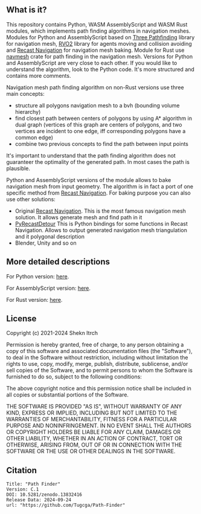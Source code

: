 ## What is it?

This repository contains Python, WASM AssemblyScript and WASM Rust modules, which implements path finding algorithms in navigation meshes. Modules for Python and AssemblyScript based on [Three Pathfinding](https://github.com/donmccurdy/three-pathfinding) library for navigation mesh, [RVO2](https://github.com/snape/RVO2) library for agents moving and collision avoiding and [Recast Navigation](https://github.com/recastnavigation/recastnavigation) for navigation mesh baking. Module for Rust use [navmesh](https://docs.rs/navmesh/latest/navmesh/) crate for path finding in the navigation mesh. Versions for Python and AssemblyScript are very close to each other. If you would like to understand the algorithm, look to the Python code. It's more structured and contains more comments.

Navigation mesh path finding algorithm on non-Rust versions use three main concepts:
* structure all polygons navigation mesh to a bvh (bounding volume hierarchy)
* find closest path between centers of polygons by using A* algorithm in dual graph (vertices of this graph are centers of polygons, and two vertices are incident to one edge, iff corresponding polygons have a common edge)
* combine two previous concepts to find the path between input points

It's important to understand that the path finding algorithm does not guaranteer the optimality of the generated path. In most cases the path is plausible.

Python and AssemblyScript versions of the module allows to bake navigation mesh from input geometry. The algorithm is in fact a port of one specific method from [Recast Navigation](https://github.com/recastnavigation/recastnavigation). For baking purpose you can also use other solutions:
* Original [Recast Navigation](https://github.com/recastnavigation/recastnavigation). This is the most famous navigation mesh solution. It allows generate mesh and find path in it
* [PyRecastDetour](https://github.com/Tugcga/PyRecastDetour) This is Python bindings for some functions in Recast Navigation. Allows to output generated navigation mesh triangulation and it polygonal description
* Blender, Unity and so on

## More detailed descriptions

For Python version: [here](python/).

For AssemblyScript version: [here](assemblyscript/).

For Rust version: [here](rust/pathfinder/).

## License

Copyright (c) 2021-2024 Shekn Itrch

Permission is hereby granted, free of charge, to any person obtaining a copy of this software and associated documentation files (the "Software"), to deal in the Software without restriction, including without limitation the rights to use, copy, modify, merge, publish, distribute, sublicense, and/or sell copies of the Software, and to permit persons to whom the Software is furnished to do so, subject to the following conditions:

The above copyright notice and this permission notice shall be included in all copies or substantial portions of the Software.

THE SOFTWARE IS PROVIDED "AS IS", WITHOUT WARRANTY OF ANY KIND, EXPRESS OR IMPLIED, INCLUDING BUT NOT LIMITED TO THE WARRANTIES OF MERCHANTABILITY, FITNESS FOR A PARTICULAR PURPOSE AND NONINFRINGEMENT. IN NO EVENT SHALL THE AUTHORS OR COPYRIGHT HOLDERS BE LIABLE FOR ANY CLAIM, DAMAGES OR OTHER LIABILITY, WHETHER IN AN ACTION OF CONTRACT, TORT OR OTHERWISE, ARISING FROM, OUT OF OR IN CONNECTION WITH THE SOFTWARE OR THE USE OR OTHER DEALINGS IN THE SOFTWARE. 

## Citation

```
Title: "Path Finder"
Version: C.1
DOI: 10.5281/zenodo.13832416 
Release Data: 2024-09-24
url: "https://github.com/Tugcga/Path-Finder"
```